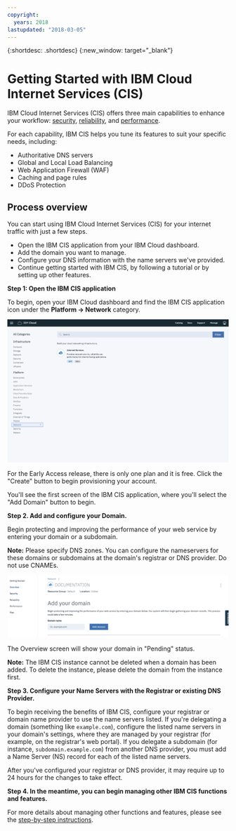 ```yaml
---
copyright:
  years: 2018
lastupdated: "2018-03-05"
---
```


{:shortdesc: .shortdesc}
{:new_window: target="_blank"}

# Getting Started with IBM Cloud Internet Services (CIS)

IBM Cloud Internet Services (CIS) offers three main capabilities to enhance your workflow: [security](managing-for-security.html), [reliability](managing-for-reliability.html), and [performance](managing-for-performance.html).

For each capability, IBM CIS helps you tune its features to suit your specific needs, including:

 * Authoritative DNS servers
 * Global and Local Load Balancing
 * Web Application Firewall (WAF)
 * Caching and page rules
 * DDoS Protection

## Process overview

You can start using IBM Cloud Internet Services (CIS) for your internet traffic with just a few steps.

 * Open the IBM CIS application from your IBM Cloud dashboard.
 * Add the domain you want to manage.
 * Configure your DNS information with the name servers we've provided.
 * Continue getting started with IBM CIS, by following a tutorial or by setting up other features.

**Step 1: Open the IBM CIS application**

To begin, open your IBM Cloud dashboard and find the IBM CIS application icon under the **Platform -> Network** category.

![Catalog](images/catalog-cis-tile.png)

For the Early Access release, there is only one plan and it is free. Click the "Create" button to begin provisioning your account.

You'll see the first screen of the IBM CIS application, where you'll select the "Add Domain" button to begin.

**Step 2. Add and configure your Domain.**

Begin protecting and improving the performance of your web service by entering your domain or a subdomain. 

**Note:** Please specify DNS zones. You can configure the nameservers for these domains or subdomains at the domain's registrar or DNS provider. Do not use CNAMEs.

![Getting Started](images/overview-add-domain.png)

The Overview screen will show your domain in "Pending" status.
 
**Note:** The IBM CIS instance cannot be deleted when a domain has been added. To delete the instance, please delete the domain from the instance first.

**Step 3. Configure your Name Servers with the Registrar or existing DNS Provider.**

To begin receiving the benefits of IBM CIS, configure your registrar or domain name provider to use the name servers listed. If you're delegating a domain (something like `example.com`), configure the listed name servers in your domain's settings, where they are managed by your registrar (for example, on the registrar's web portal). If you delegate a subdomain (for instance, `subdomain.example.com`) from another DNS provider, you must add a Name Server (NS) record for each of the listed name servers.

After you've configured your registrar or DNS provider, it may require up to 24 hours for the changes to take effect.

**Step 4. In the meantime, you can begin managing other IBM CIS functions and features.**

For more details about managing other functions and features, please see the [step-by-step instructions](how-to.html).
